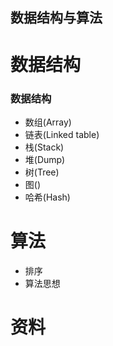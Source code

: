 数据结构与算法
-

数据结构
=
### 数据结构

- 数组(Array)
- 链表(Linked table)
- 栈(Stack)
- 堆(Dump)
- 树(Tree)
- 图()
- 哈希(Hash)



算法
=
- 排序
- 算法思想




资料
=


